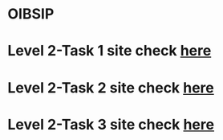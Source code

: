 # OIBSIP
# Level 2-Task 1 site check <a href = "https://vishal12s.github.io/OIBSIP/Level%202-Task%201/index.html">here</a>
# Level 2-Task 2 site check <a href = "https://vishal12s.github.io/OIBSIP/Level%202-Task%202/index.html">here</a>
# Level 2-Task 3 site check <a href = "https://vishal12s.github.io/OIBSIP/Level%202-Task%203/index.html">here</a>
